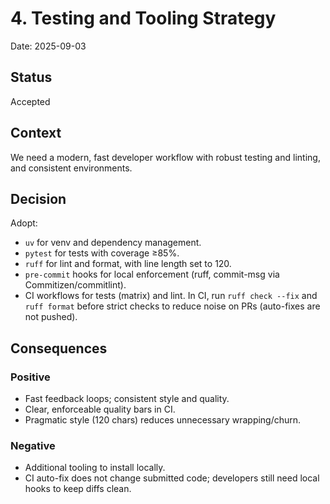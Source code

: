 # 4. Testing and Tooling Strategy

Date: 2025-09-03

## Status

Accepted

## Context

We need a modern, fast developer workflow with robust testing and linting, and consistent environments.

## Decision

Adopt:

- `uv` for venv and dependency management.
- `pytest` for tests with coverage ≥85%.
- `ruff` for lint and format, with line length set to 120.
- `pre-commit` hooks for local enforcement (ruff, commit-msg via Commitizen/commitlint).
- CI workflows for tests (matrix) and lint. In CI, run `ruff check --fix` and `ruff format` before strict checks to reduce noise on PRs (auto-fixes are not pushed).

## Consequences

### Positive

- Fast feedback loops; consistent style and quality.
- Clear, enforceable quality bars in CI.
- Pragmatic style (120 chars) reduces unnecessary wrapping/churn.

### Negative

- Additional tooling to install locally.
- CI auto-fix does not change submitted code; developers still need local hooks to keep diffs clean.
